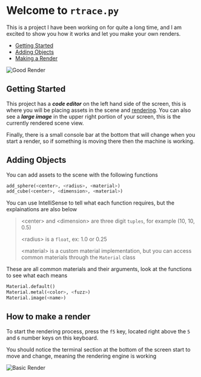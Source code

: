 

# Welcome to `rtrace.py`
This is a project I have been working on for quite a long time, and I am excited to show you how it works and let you make your own renders.

- [Getting Started](#getting-started)
- [Adding Objects](#adding-objects)
- [Making a Render](#how-to-make-a-render)

![Good Render](images/skybox_test_1.png)

## Getting Started
This project has a ***code editor*** on the left hand side of the screen, this is where you will be placing assets in the scene and [rendering](#how-to-make-a-render). You can also see a ***large image*** in the upper right portion of your screen, this is the currently rendered scene view.

Finally, there is a small console bar at the bottom that will change when you start a render, so if something is moving there then the machine is working.


## Adding Objects
You can add assets to the scene with the following functions

```python
add_sphere(<center>, <radius>, <material>)
add_cube(<center>, <dimension>, <material>)
```

You can use IntelliSense to tell what each function requires, but the explainations are also below
> \<center> and \<dimension> are three digit `tuples`, for example (10, 10, 0.5)
>
> \<radius> is a `float`, ex: 1.0 or 0.25
>
> \<material> is a custom material implementation, but you can access common materials through the `Material` class

These are all common materials and their arguments, look at the functions to see what each means
```python
Material.default()
Material.metal(<color>, <fuzz>)
Material.image(<name>)
```


## How to make a render
To start the rendering process, press the `f5` key, located right above the `5` and `6` number keys on this keyboard.

You should notice the terminal section at the bottom of the screen start to move and change, meaning the rendering engine is working

![Basic Render](images/textured_skybox.png)